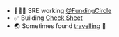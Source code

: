 * 👨🏻‍💻 SRE working [@FundingCircle](https://github.com/FundingCircle/)
* ✅ Building [Check Sheet](https://checksheet.app)
* 🌏 Sometimes found [travelling](https://github.com/totallywanderlost/website#readme) 🦘
